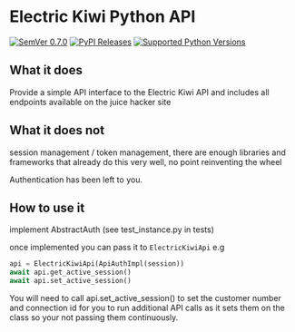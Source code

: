 # Electric Kiwi Python API

[![SemVer 0.7.0][img_version]][url_version]
[![PyPI Releases][img_pypi]][url_pypi]
[![Supported Python Versions][img_pyversions]][url_pyversions]

[img_version]: https://img.shields.io/static/v1.svg?label=SemVer&message=0.7.0&color=blue
[url_version]: https://pypi.org/project/electrickiwi-api/

[img_pypi]: https://img.shields.io/badge/PyPI-wheels-green.svg
[url_pypi]: https://pypi.org/project/electrickiwi-api/#files

[img_pyversions]: https://img.shields.io/pypi/pyversions/electrickiwi-api.svg
[url_pyversions]: https://pypi.python.org/pypi/electrickiwi-api

## What it does
Provide a simple API interface to the Electric Kiwi API and includes all endpoints available on the juice hacker site

## What it does not
session management / token management, there are enough libraries and frameworks that
already do this very well, no point reinventing the wheel

Authentication has been left to you.


## How to use it

implement AbstractAuth (see test_instance.py in tests)

once implemented you can pass it to `ElectricKiwiApi`
e.g

```python
api = ElectricKiwiApi(ApiAuthImpl(session))
await api.get_active_session()
await api.set_active_session()
```

You will need to call api.set_active_session() 
to set the customer number and connection id for you to run additional API calls
as it sets them on the class so your not passing them continuously.
